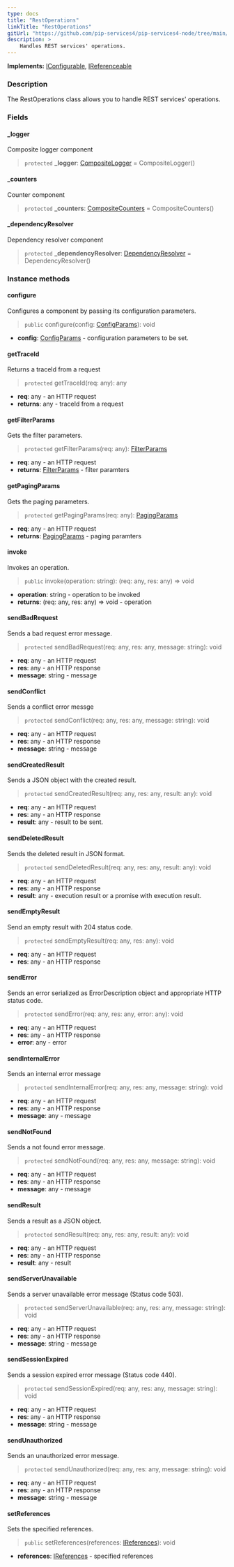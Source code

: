 ```yaml
---
type: docs
title: "RestOperations"
linkTitle: "RestOperations"
gitUrl: "https://github.com/pip-services4/pip-services4-node/tree/main/pip-services4-http-node"
description: >
    Handles REST services' operations.
---
```


**Implements:** [IConfigurable](../../../components/config/iconfigurable), [IReferenceable](../../../components/refer/ireferenceable)

### Description

The RestOperations class allows you to handle REST services' operations.

### Fields

<span class="hide-title-link">

#### _logger
Composite logger component
> `protected` **_logger**: [CompositeLogger](../../../observability/log/composite_logger) = CompositeLogger()

#### _counters
Counter component
> `protected` **_counters**: [CompositeCounters](../../../observability/count/composite_counters) = CompositeCounters()

#### _dependencyResolver
Dependency resolver component
> `protected` **_dependencyResolver**: [DependencyResolver](../../../components/refer/dependency_resolver) = DependencyResolver()

</span>


### Instance methods

#### configure
Configures a component by passing its configuration parameters.

> `public` configure(config: [ConfigParams](../../../components/config/config_params)): void

- **config**: [ConfigParams](../../../components/config/config_params) - configuration parameters to be set.


#### getTraceId
Returns a traceId from a request

> `protected` getTraceId(req: any): any

- **req**: any - an HTTP request
- **returns**: any - traceId from a request


#### getFilterParams
Gets the filter parameters.

>  `protected` getFilterParams(req: any): [FilterParams](../../../data/query/filter_params)

- **req**: any - an HTTP request
- **returns**: [FilterParams](../../../data/query/filter_params) - filter paramters

#### getPagingParams
Gets the paging parameters.

>  `protected` getPagingParams(req: any): [PagingParams](../../../data/query/paging_params)

- **req**: any - an HTTP request
- **returns**: [PagingParams](../../../data/query/paging_params) - paging paramters


#### invoke
Invokes an operation.

> `public` invoke(operation: string): (req: any, res: any) => void

- **operation**: string - operation to be invoked
- **returns**: (req: any, res: any) => void - operation


#### sendBadRequest
Sends a bad request error message.

> `protected` sendBadRequest(req: any, res: any, message: string): void

- **req**: any - an HTTP request
- **res**: any - an HTTP response
- **message**: string - message


#### sendConflict
Sends a conflict error messge

> `protected` sendConflict(req: any, res: any, message: string): void

- **req**: any - an HTTP request
- **res**: any - an HTTP response
- **message**: string - message


#### sendCreatedResult
Sends a JSON object with the created result.

> `protected` sendCreatedResult(req: any, res: any, result: any): void

- **req**: any - an HTTP request
- **res**: any - an HTTP response
- **result**: any - result to be sent.


#### sendDeletedResult
Sends the deleted result in JSON format.

> `protected` sendDeletedResult(req: any, res: any, result: any): void 

- **req**: any - an HTTP request
- **res**: any - an HTTP response
- **result**: any - execution result or a promise with execution result.


#### sendEmptyResult
Send an empty result with 204 status code.

> `protected` sendEmptyResult(req: any, res: any): void

- **req**: any - an HTTP request
- **res**: any - an HTTP response

#### sendError
Sends an error serialized as ErrorDescription object and appropriate HTTP status code.

> `protected` sendError(req: any, res: any, error: any): void

- **req**: any - an HTTP request
- **res**: any - an HTTP response
- **error**: any - error


#### sendInternalError
Sends an internal error message

> `protected` sendInternalError(req: any, res: any, message: string): void

- **req**: any - an HTTP request
- **res**: any - an HTTP response
- **message**: any - message


#### sendNotFound
Sends a not found error message.

> `protected` sendNotFound(req: any, res: any, message: string): void

- **req**: any - an HTTP request
- **res**: any - an HTTP response
- **message**: any - message


#### sendResult
Sends a result as a JSON object.

> `protected` sendResult(req: any, res: any, result: any): void

- **req**: any - an HTTP request
- **res**: any - an HTTP response
- **result**: any - result


#### sendServerUnavailable
Sends a server unavailable error message (Status code 503).

> `protected` sendServerUnavailable(req: any, res: any, message: string): void

- **req**: any - an HTTP request
- **res**: any - an HTTP response
- **message**: string - message


#### sendSessionExpired
Sends a session expired error message (Status code 440).

> `protected` sendSessionExpired(req: any, res: any, message: string): void

- **req**: any - an HTTP request
- **res**: any - an HTTP response
- **message**: string - message


#### sendUnauthorized
Sends an unauthorized error message.

> `protected` sendUnauthorized(req: any, res: any, message: string): void

- **req**: any - an HTTP request
- **res**: any - an HTTP response
- **message**: string - message


#### setReferences
Sets the specified references.

> `public` setReferences(references: [IReferences](../../../components/refer/ireferences)): void

- **references**: [IReferences](../../../components/refer/ireferences) - specified references
